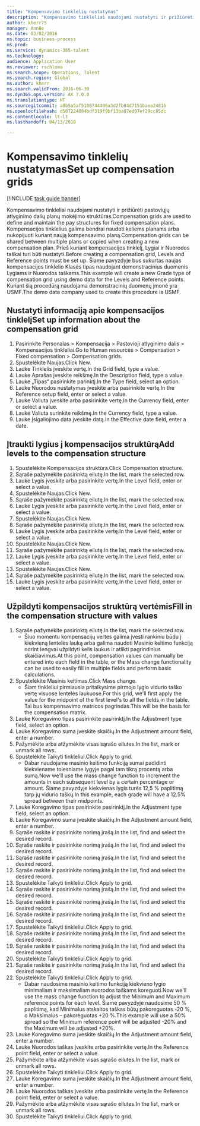 ```yaml
--- 
title: "Kompensavimo tinklelių nustatymas"
description: "Kompensavimo tinkleliai naudojami nustatyti ir prižiūrėti pastoviųjų atlyginimo dalių planų mokėjimo struktūras."
author: kherr75
manager: AnnBe
ms.date: 03/02/2016
ms.topic: business-process
ms.prod: 
ms.service: dynamics-365-talent
ms.technology: 
audience: Application User
ms.reviewer: rschloma
ms.search.scope: Operations, Talent
ms.search.region: Global
ms.author: kherr
ms.search.validFrom: 2016-06-30
ms.dyn365.ops.version: AX 7.0.0
ms.translationtype: HT
ms.sourcegitcommit: a8b5a5af5108744406a3d2fb84d7151baea2481b
ms.openlocfilehash: d507224004bdf319f9bf13ba07ed07ef29cc85dc
ms.contentlocale: lt-lt
ms.lasthandoff: 04/13/2018

---
```

# <a name="set-up-compensation-grids"></a><span data-ttu-id="37121-103">Kompensavimo tinklelių nustatymas</span><span class="sxs-lookup"><span data-stu-id="37121-103">Set up compensation grids</span></span>

[!INCLUDE [task guide banner](../../includes/task-guide-banner.md)]

<span data-ttu-id="37121-104">Kompensavimo tinkleliai naudojami nustatyti ir prižiūrėti pastoviųjų atlyginimo dalių planų mokėjimo struktūras.</span><span class="sxs-lookup"><span data-stu-id="37121-104">Compensation grids are used to define and maintain the pay structures for fixed compensation plans.</span></span> <span data-ttu-id="37121-105">Kompensacijos tinklelius galima bendrai naudoti keliems planams arba nukopijuoti kuriant naują kompensavimo planą.</span><span class="sxs-lookup"><span data-stu-id="37121-105">Compensation grids can be shared between multiple plans or copied when creating a new compensation plan.</span></span>  <span data-ttu-id="37121-106">Prieš kuriant kompensacijos tinklelį, Lygiai ir Nuorodos taškai turi būti nustatyti.</span><span class="sxs-lookup"><span data-stu-id="37121-106">Before creating a compensation grid, Levels and Reference points must be set up.</span></span> <span data-ttu-id="37121-107">Šiame pavyzdyje bus sukurtas naujas kompensacijos tinklelio Klasės tipas naudojant demonstracinius duomenis Lygiams ir Nuorodos taškams.</span><span class="sxs-lookup"><span data-stu-id="37121-107">This example will create a new Grade type of compensation grid using demo data for the Levels and Reference points.</span></span> <span data-ttu-id="37121-108">Kuriant šią procedūrą naudojama demonstracinių duomenų įmonė yra USMF.</span><span class="sxs-lookup"><span data-stu-id="37121-108">The demo data company used to create this procedure is USMF.</span></span>


## <a name="set-up-information-about-the-compensation-grid"></a><span data-ttu-id="37121-109">Nustatyti informaciją apie kompensacijos tinklelį</span><span class="sxs-lookup"><span data-stu-id="37121-109">Set up information about the compensation grid</span></span>
1. <span data-ttu-id="37121-110">Pasirinkite Personalas > Kompensacija > Pastovioji atlyginimo dalis > Kompensacijos tinkleliai.</span><span class="sxs-lookup"><span data-stu-id="37121-110">Go to Human resources > Compensation > Fixed compensation > Compensation grids.</span></span>
2. <span data-ttu-id="37121-111">Spustelėkite Naujas.</span><span class="sxs-lookup"><span data-stu-id="37121-111">Click New.</span></span>
3. <span data-ttu-id="37121-112">Lauke Tinklelis įveskite vertę.</span><span class="sxs-lookup"><span data-stu-id="37121-112">In the Grid field, type a value.</span></span>
4. <span data-ttu-id="37121-113">Lauke Aprašas įveskite reikšmę.</span><span class="sxs-lookup"><span data-stu-id="37121-113">In the Description field, type a value.</span></span>
5. <span data-ttu-id="37121-114">Lauke „Tipas“ pasirinkite parinktį.</span><span class="sxs-lookup"><span data-stu-id="37121-114">In the Type field, select an option.</span></span>
6. <span data-ttu-id="37121-115">Lauke Nuorodos nustatymas įveskite arba pasirinkite vertę.</span><span class="sxs-lookup"><span data-stu-id="37121-115">In the Reference setup field, enter or select a value.</span></span>
7. <span data-ttu-id="37121-116">Lauke Valiuta įveskite arba pasirinkite vertę.</span><span class="sxs-lookup"><span data-stu-id="37121-116">In the Currency field, enter or select a value.</span></span>
8. <span data-ttu-id="37121-117">Lauke Valiuta surinkite reikšmę.</span><span class="sxs-lookup"><span data-stu-id="37121-117">In the Currency field, type a value.</span></span>
9. <span data-ttu-id="37121-118">Lauke Įsigaliojimo data įveskite datą.</span><span class="sxs-lookup"><span data-stu-id="37121-118">In the Effective date field, enter a date.</span></span>

## <a name="add-levels-to-the-compensation-structure"></a><span data-ttu-id="37121-119">Įtraukti lygius į kompensacijos struktūrą</span><span class="sxs-lookup"><span data-stu-id="37121-119">Add levels to the compensation structure</span></span>
1. <span data-ttu-id="37121-120">Spustelėkite Kompensacijos struktūra.</span><span class="sxs-lookup"><span data-stu-id="37121-120">Click Compensation structure.</span></span>
2. <span data-ttu-id="37121-121">Sąraše pažymėkite pasirinktą eilutę.</span><span class="sxs-lookup"><span data-stu-id="37121-121">In the list, mark the selected row.</span></span>
3. <span data-ttu-id="37121-122">Lauke Lygis įveskite arba pasirinkite vertę.</span><span class="sxs-lookup"><span data-stu-id="37121-122">In the Level field, enter or select a value.</span></span>
4. <span data-ttu-id="37121-123">Spustelėkite Naujas.</span><span class="sxs-lookup"><span data-stu-id="37121-123">Click New.</span></span>
5. <span data-ttu-id="37121-124">Sąraše pažymėkite pasirinktą eilutę.</span><span class="sxs-lookup"><span data-stu-id="37121-124">In the list, mark the selected row.</span></span>
6. <span data-ttu-id="37121-125">Lauke Lygis įveskite arba pasirinkite vertę.</span><span class="sxs-lookup"><span data-stu-id="37121-125">In the Level field, enter or select a value.</span></span>
7. <span data-ttu-id="37121-126">Spustelėkite Naujas.</span><span class="sxs-lookup"><span data-stu-id="37121-126">Click New.</span></span>
8. <span data-ttu-id="37121-127">Sąraše pažymėkite pasirinktą eilutę.</span><span class="sxs-lookup"><span data-stu-id="37121-127">In the list, mark the selected row.</span></span>
9. <span data-ttu-id="37121-128">Lauke Lygis įveskite arba pasirinkite vertę.</span><span class="sxs-lookup"><span data-stu-id="37121-128">In the Level field, enter or select a value.</span></span>
10. <span data-ttu-id="37121-129">Spustelėkite Naujas.</span><span class="sxs-lookup"><span data-stu-id="37121-129">Click New.</span></span>
11. <span data-ttu-id="37121-130">Sąraše pažymėkite pasirinktą eilutę.</span><span class="sxs-lookup"><span data-stu-id="37121-130">In the list, mark the selected row.</span></span>
12. <span data-ttu-id="37121-131">Lauke Lygis įveskite arba pasirinkite vertę.</span><span class="sxs-lookup"><span data-stu-id="37121-131">In the Level field, enter or select a value.</span></span>
13. <span data-ttu-id="37121-132">Spustelėkite Naujas.</span><span class="sxs-lookup"><span data-stu-id="37121-132">Click New.</span></span>
14. <span data-ttu-id="37121-133">Sąraše pažymėkite pasirinktą eilutę.</span><span class="sxs-lookup"><span data-stu-id="37121-133">In the list, mark the selected row.</span></span>
15. <span data-ttu-id="37121-134">Lauke Lygis įveskite arba pasirinkite vertę.</span><span class="sxs-lookup"><span data-stu-id="37121-134">In the Level field, enter or select a value.</span></span>

## <a name="fill-in-the-compensation-structure-with-values"></a><span data-ttu-id="37121-135">Užpildyti kompensacijos struktūrą vertėmis</span><span class="sxs-lookup"><span data-stu-id="37121-135">Fill in the compensation structure with values</span></span>
1. <span data-ttu-id="37121-136">Sąraše pažymėkite pasirinktą eilutę.</span><span class="sxs-lookup"><span data-stu-id="37121-136">In the list, mark the selected row.</span></span>
    * <span data-ttu-id="37121-137">Šiuo momentu kompensacijų vertes galima įvesti rankiniu būdu į kiekvieną lentelės lauką arba galima naudoti Masinio keitimo funkciją norint lengvai užpildyti kelis laukus ir atlikti pagrindinius skaičiavimus.</span><span class="sxs-lookup"><span data-stu-id="37121-137">At this point, compensation values can manually be entered into each field in the table, or the Mass change functionality can be used to easily fill in multiple fields and perform basic calculations.</span></span>  
2. <span data-ttu-id="37121-138">Spustelėkite Masinis keitimas.</span><span class="sxs-lookup"><span data-stu-id="37121-138">Click Mass change.</span></span>
    * <span data-ttu-id="37121-139">Šiam tinkleliui pirmiausia pritaikysime pirmojo lygio vidurio taško vertę visuose lentelės laukuose.</span><span class="sxs-lookup"><span data-stu-id="37121-139">For this grid, we'll first apply the value for the midpoint of the first level's to all the fields in the table.</span></span> <span data-ttu-id="37121-140">Tai bus kompensavimo matricos pagrindas.</span><span class="sxs-lookup"><span data-stu-id="37121-140">This will be the basis for the compensation matrix.</span></span>  
3. <span data-ttu-id="37121-141">Lauke Koregavimo tipas pasirinkite pasirinktį.</span><span class="sxs-lookup"><span data-stu-id="37121-141">In the Adjustment type field, select an option.</span></span>
4. <span data-ttu-id="37121-142">Lauke Koregavimo suma įveskite skaičių.</span><span class="sxs-lookup"><span data-stu-id="37121-142">In the Adjustment amount field, enter a number.</span></span>
5. <span data-ttu-id="37121-143">Pažymėkite arba atžymėkite visas sąrašo eilutes.</span><span class="sxs-lookup"><span data-stu-id="37121-143">In the list, mark or unmark all rows.</span></span>
6. <span data-ttu-id="37121-144">Spustelėkite Taikyti tinkleliui.</span><span class="sxs-lookup"><span data-stu-id="37121-144">Click Apply to grid.</span></span>
    * <span data-ttu-id="37121-145">Dabar naudojame masinio keitimo funkciją sumai padidinti kiekviename tolesniame lygyje pagal tam tikrą procentą arba sumą.</span><span class="sxs-lookup"><span data-stu-id="37121-145">Now we'll use the mass change function to increment the amounts in each subsequent level by a certain percentage or amount.</span></span> <span data-ttu-id="37121-146">Šiame pavyzdyje kiekvienas lygis turės 12,5 % paplitimą tarp jų vidurio taškų.</span><span class="sxs-lookup"><span data-stu-id="37121-146">In this example, each grade will have a 12.5% spread between their midpoints.</span></span>  
7. <span data-ttu-id="37121-147">Lauke Koregavimo tipas pasirinkite pasirinktį.</span><span class="sxs-lookup"><span data-stu-id="37121-147">In the Adjustment type field, select an option.</span></span>
8. <span data-ttu-id="37121-148">Lauke Koregavimo suma įveskite skaičių.</span><span class="sxs-lookup"><span data-stu-id="37121-148">In the Adjustment amount field, enter a number.</span></span>
9. <span data-ttu-id="37121-149">Sąraše raskite ir pasirinkite norimą įrašą.</span><span class="sxs-lookup"><span data-stu-id="37121-149">In the list, find and select the desired record.</span></span>
10. <span data-ttu-id="37121-150">Sąraše raskite ir pasirinkite norimą įrašą.</span><span class="sxs-lookup"><span data-stu-id="37121-150">In the list, find and select the desired record.</span></span>
11. <span data-ttu-id="37121-151">Sąraše raskite ir pasirinkite norimą įrašą.</span><span class="sxs-lookup"><span data-stu-id="37121-151">In the list, find and select the desired record.</span></span>
12. <span data-ttu-id="37121-152">Sąraše raskite ir pasirinkite norimą įrašą.</span><span class="sxs-lookup"><span data-stu-id="37121-152">In the list, find and select the desired record.</span></span>
13. <span data-ttu-id="37121-153">Spustelėkite Taikyti tinkleliui.</span><span class="sxs-lookup"><span data-stu-id="37121-153">Click Apply to grid.</span></span>
14. <span data-ttu-id="37121-154">Sąraše raskite ir pasirinkite norimą įrašą.</span><span class="sxs-lookup"><span data-stu-id="37121-154">In the list, find and select the desired record.</span></span>
15. <span data-ttu-id="37121-155">Sąraše raskite ir pasirinkite norimą įrašą.</span><span class="sxs-lookup"><span data-stu-id="37121-155">In the list, find and select the desired record.</span></span>
16. <span data-ttu-id="37121-156">Sąraše raskite ir pasirinkite norimą įrašą.</span><span class="sxs-lookup"><span data-stu-id="37121-156">In the list, find and select the desired record.</span></span>
17. <span data-ttu-id="37121-157">Spustelėkite Taikyti tinkleliui.</span><span class="sxs-lookup"><span data-stu-id="37121-157">Click Apply to grid.</span></span>
18. <span data-ttu-id="37121-158">Sąraše raskite ir pasirinkite norimą įrašą.</span><span class="sxs-lookup"><span data-stu-id="37121-158">In the list, find and select the desired record.</span></span>
19. <span data-ttu-id="37121-159">Sąraše raskite ir pasirinkite norimą įrašą.</span><span class="sxs-lookup"><span data-stu-id="37121-159">In the list, find and select the desired record.</span></span>
20. <span data-ttu-id="37121-160">Spustelėkite Taikyti tinkleliui.</span><span class="sxs-lookup"><span data-stu-id="37121-160">Click Apply to grid.</span></span>
21. <span data-ttu-id="37121-161">Sąraše raskite ir pasirinkite norimą įrašą.</span><span class="sxs-lookup"><span data-stu-id="37121-161">In the list, find and select the desired record.</span></span>
22. <span data-ttu-id="37121-162">Spustelėkite Taikyti tinkleliui.</span><span class="sxs-lookup"><span data-stu-id="37121-162">Click Apply to grid.</span></span>
    * <span data-ttu-id="37121-163">Dabar naudosime masinio keitimo funkciją kiekvieno lygio minimaliam ir maksimaliam nuorodos taškams koreguoti.</span><span class="sxs-lookup"><span data-stu-id="37121-163">Now we'll use the mass change function to adjust the Minimum and Maximum reference points for each level.</span></span> <span data-ttu-id="37121-164">Šiame pavyzdyje naudosime 50 % paplitimą, kad Minimalus atskaitos taškas būtų pakoreguotas -20 %, o Maksimalus – pakoreguotas +20 %.</span><span class="sxs-lookup"><span data-stu-id="37121-164">This example will use a 50% spread so the Minimum reference point will be adjusted -20% and the Maximum will be adjusted +20%.</span></span>  
23. <span data-ttu-id="37121-165">Lauke Koregavimo suma įveskite skaičių.</span><span class="sxs-lookup"><span data-stu-id="37121-165">In the Adjustment amount field, enter a number.</span></span>
24. <span data-ttu-id="37121-166">Lauke Nuorodos taškas įveskite arba pasirinkite vertę.</span><span class="sxs-lookup"><span data-stu-id="37121-166">In the Reference point field, enter or select a value.</span></span>
25. <span data-ttu-id="37121-167">Pažymėkite arba atžymėkite visas sąrašo eilutes.</span><span class="sxs-lookup"><span data-stu-id="37121-167">In the list, mark or unmark all rows.</span></span>
26. <span data-ttu-id="37121-168">Spustelėkite Taikyti tinkleliui.</span><span class="sxs-lookup"><span data-stu-id="37121-168">Click Apply to grid.</span></span>
27. <span data-ttu-id="37121-169">Lauke Koregavimo suma įveskite skaičių.</span><span class="sxs-lookup"><span data-stu-id="37121-169">In the Adjustment amount field, enter a number.</span></span>
28. <span data-ttu-id="37121-170">Lauke Nuorodos taškas įveskite arba pasirinkite vertę.</span><span class="sxs-lookup"><span data-stu-id="37121-170">In the Reference point field, enter or select a value.</span></span>
29. <span data-ttu-id="37121-171">Pažymėkite arba atžymėkite visas sąrašo eilutes.</span><span class="sxs-lookup"><span data-stu-id="37121-171">In the list, mark or unmark all rows.</span></span>
30. <span data-ttu-id="37121-172">Spustelėkite Taikyti tinkleliui.</span><span class="sxs-lookup"><span data-stu-id="37121-172">Click Apply to grid.</span></span>


